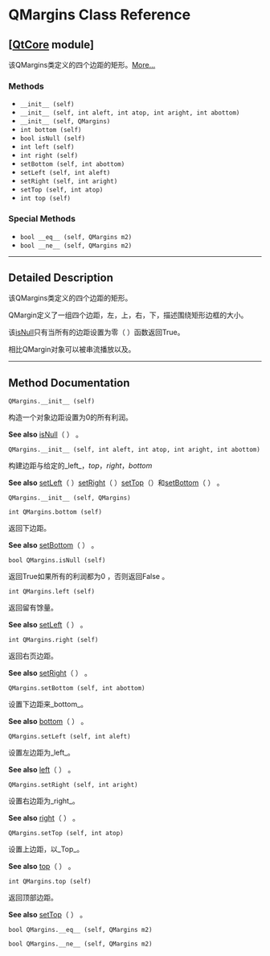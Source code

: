 # QMargins Class Reference

## [[QtCore](index.htm) module]

该QMargins类定义的四个边距的矩形。[More...](#details)

### Methods

*   `__init__ (self)`
*   `__init__ (self, int aleft, int atop, int aright, int abottom)`
*   `__init__ (self, QMargins)`
*   `int bottom (self)`
*   `bool isNull (self)`
*   `int left (self)`
*   `int right (self)`
*   `setBottom (self, int abottom)`
*   `setLeft (self, int aleft)`
*   `setRight (self, int aright)`
*   `setTop (self, int atop)`
*   `int top (self)`

### Special Methods

*   `bool __eq__ (self, QMargins m2)`
*   `bool __ne__ (self, QMargins m2)`

* * *

## Detailed Description

该QMargins类定义的四个边距的矩形。

QMargin定义了一组四个边距，左，上，右，下，描述围绕矩形边框的大小。

该[isNull](qmargins.html#isNull)只有当所有的边距设置为零（ ）函数返回True。

相比QMargin对象可以被串流播放以及。

* * *

## Method Documentation

```
QMargins.__init__ (self)
```

构造一个对象边距设置为0的所有利润。

**See also** [isNull](qmargins.html#isNull)（ ） 。

```
QMargins.__init__ (self, int aleft, int atop, int aright, int abottom)
```

构建边距与给定的_left_，_top_，_right_，_bottom_

**See also** [setLeft](qmargins.html#setLeft)（ ）[setRight](qmargins.html#setRight)（ ）[setTop](qmargins.html#setTop)（）和[setBottom](qmargins.html#setBottom)（ ） 。

```
QMargins.__init__ (self, QMargins)
```

```
int QMargins.bottom (self)
```

返回下边距。

**See also** [setBottom](qmargins.html#setBottom)（ ） 。

```
bool QMargins.isNull (self)
```

返回True如果所有的利润都为0 ，否则返回False 。

```
int QMargins.left (self)
```

返回留有馀量。

**See also** [setLeft](qmargins.html#setLeft)（ ） 。

```
int QMargins.right (self)
```

返回右页边距。

**See also** [setRight](qmargins.html#setRight)（ ） 。

```
QMargins.setBottom (self, int abottom)
```

设置下边距来_bottom_。

**See also** [bottom](qmargins.html#bottom)（ ） 。

```
QMargins.setLeft (self, int aleft)
```

设置左边距为_left_。

**See also** [left](qmargins.html#left)（ ） 。

```
QMargins.setRight (self, int aright)
```

设置右边距为_right_。

**See also** [right](qmargins.html#right)（ ） 。

```
QMargins.setTop (self, int atop)
```

设置上边距，以_Top_。

**See also** [top](qmargins.html#top)（ ） 。

```
int QMargins.top (self)
```

返回顶部边距。

**See also** [setTop](qmargins.html#setTop)（ ） 。

```
bool QMargins.__eq__ (self, QMargins m2)
```

```
bool QMargins.__ne__ (self, QMargins m2)
```